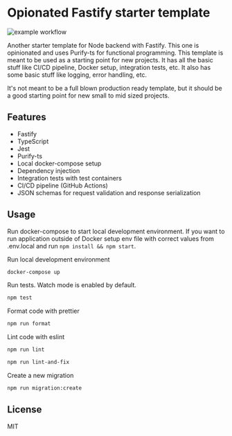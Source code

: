 # Opionated Fastify starter template

![example workflow](https://github.com/haalto/fastify-starter-template/actions/workflows/ci.yaml/badge.svg)

Another starter template for Node backend with Fastify. This one is opinionated and uses Purify-ts for functional programming. This template is meant to be used as a starting point for new projects. It has all the basic stuff like CI/CD pipeline, Docker setup, integration tests, etc. It also has some basic stuff like logging, error handling, etc.

It's not meant to be a full blown production ready template, but it should be a good starting point for new small to mid sized projects.

## Features

- Fastify
- TypeScript
- Jest
- Purify-ts
- Local docker-compose setup
- Dependency injection
- Integration tests with test containers
- CI/CD pipeline (GitHub Actions)
- JSON schemas for request validation and response serialization

## Usage

Run docker-compose to start local development environment. If you want to run application outside of Docker setup env file with correct values from .env.local and run `npm install && npm start`.

Run local development environment

```bash
docker-compose up
```

Run tests. Watch mode is enabled by default.

```bash
npm test
```

Format code with prettier

```bash
npm run format
```

Lint code with eslint

```bash
npm run lint
```

```bash
npm run lint-and-fix
```

Create a new migration

```bash
npm run migration:create
```

## License

MIT
